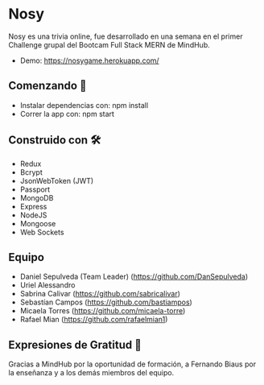 # Nosy

Nosy es una trivia online, fue desarrollado en una semana en el primer Challenge grupal del Bootcam Full Stack MERN de MindHub.

* Demo: https://nosygame.herokuapp.com/

## Comenzando 🚀

* Instalar dependencias con: npm install
* Correr la app con: npm start

## Construido con 🛠️

* Redux
* Bcrypt
* JsonWebToken (JWT)
* Passport
* MongoDB
* Express
* NodeJS
* Mongoose
* Web Sockets

## Equipo

* Daniel Sepulveda (Team Leader) (https://github.com/DanSepulveda)
* Uriel Alessandro
* Sabrina Calivar (https://github.com/sabricalivar)
* Sebastían Campos (https://github.com/bastiampos)
* Micaela Torres (https://github.com/micaela-torre)
* Rafael Mian (https://github.com/rafaelmian1)

## Expresiones de Gratitud 🎁

Gracias a MindHub por la oportunidad de formación, a Fernando Biaus por la enseñanza y a los demás miembros del equipo.

